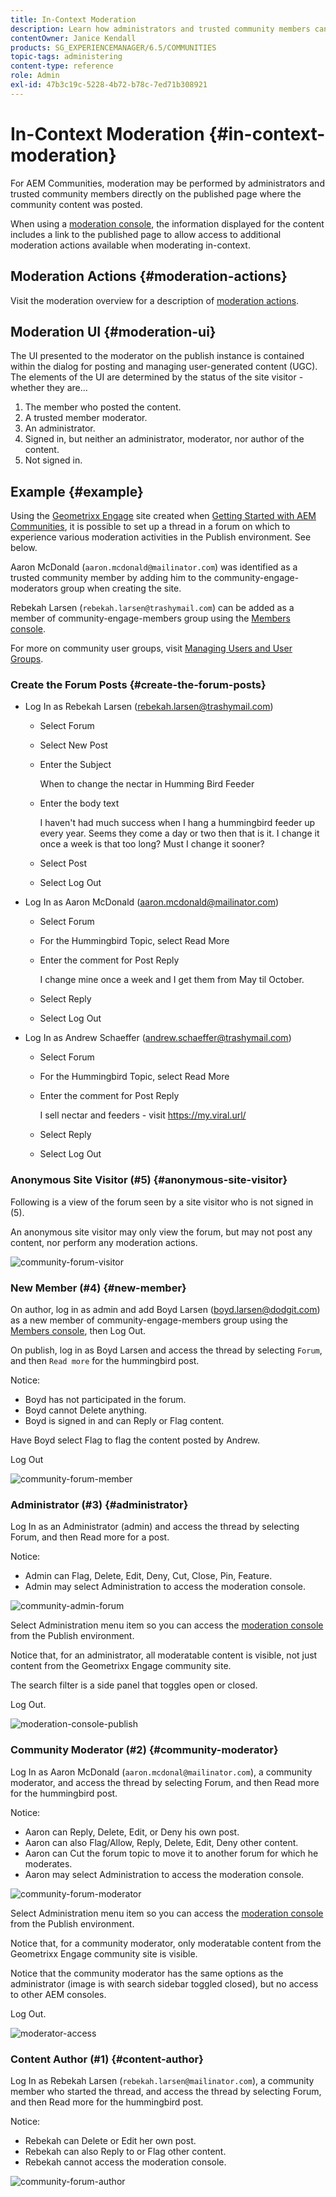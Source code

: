 ```yaml
---
title: In-Context Moderation
description: Learn how administrators and trusted community members can perform moderator actions in Adobe Experience Manager Communities.
contentOwner: Janice Kendall
products: SG_EXPERIENCEMANAGER/6.5/COMMUNITIES
topic-tags: administering
content-type: reference
role: Admin
exl-id: 47b3c19c-5228-4b72-b78c-7ed71b308921
---
```

# In-Context Moderation {#in-context-moderation}

For AEM Communities, moderation may be performed by administrators and trusted community members directly on the published page where the community content was posted.

When using a [moderation console](moderation.md), the information displayed for the content includes a link to the published page to allow access to additional moderation actions available when moderating in-context.

## Moderation Actions {#moderation-actions}

Visit the moderation overview for a description of [moderation actions](moderate-ugc.md#moderation-actions).

## Moderation UI {#moderation-ui}

The UI presented to the moderator on the publish instance is contained within the dialog for posting and managing user-generated content (UGC). The elements of the UI are determined by the status of the site visitor - whether they are...

1. The member who posted the content.
1. A trusted member moderator.
1. An administrator.
1. Signed in, but neither an administrator, moderator, nor author of the content.
1. Not signed in.

## Example {#example}

Using the [Geometrixx Engage](http://localhost:4503/content/sites/engage/en.html) site created when [Getting Started with AEM Communities](getting-started.md), it is possible to set up a thread in a forum on which to experience various moderation activities in the Publish environment. See below.

Aaron McDonald (`aaron.mcdonald@mailinator.com`) was identified as a trusted community member by adding him to the community-engage-moderators group when creating the site.

Rebekah Larsen (`rebekah.larsen@trashymail.com`) can be added as a member of community-engage-members group using the [Members console](members.md).

For more on community user groups, visit [Managing Users and User Groups](users.md).

### Create the Forum Posts {#create-the-forum-posts}

* Log In as Rebekah Larsen (rebekah.larsen@trashymail.com)

  * Select Forum
  * Select New Post
  * Enter the Subject

    When to change the nectar in Humming Bird Feeder

  * Enter the body text

    I haven't had much success when I hang a hummingbird feeder up every year. Seems they come a day or two then that is it. I change it once a week is that too long? Must I change it sooner?

  * Select Post
  * Select Log Out

* Log In as Aaron McDonald (aaron.mcdonald@mailinator.com)

  * Select Forum
  * For the Hummingbird Topic, select Read More
  * Enter the comment for Post Reply

    I change mine once a week and I get them from May til October.

  * Select Reply
  * Select Log Out

* Log In as Andrew Schaeffer (andrew.schaeffer@trashymail.com)

  * Select Forum
  * For the Hummingbird Topic, select Read More
  * Enter the comment for Post Reply

    I sell nectar and feeders - visit https://my.viral.url/

  * Select Reply
  * Select Log Out

### Anonymous Site Visitor (#5) {#anonymous-site-visitor}

Following is a view of the forum seen by a site visitor who is not signed in (5).

An anonymous site visitor may only view the forum, but may not post any content, nor perform any moderation actions.

![community-forum-visitor](assets/community-forum-visitor.png)

### New Member (#4) {#new-member}

On author, log in as admin and add Boyd Larsen (boyd.larsen@dodgit.com) as a new member of community-engage-members group using the [Members console](members.md), then Log Out.

On publish, log in as Boyd Larsen and access the thread by selecting `Forum`, and then `Read more` for the hummingbird post.

Notice:

* Boyd has not participated in the forum.
* Boyd cannot Delete anything.
* Boyd is signed in and can Reply or Flag content.

Have Boyd select Flag to flag the content posted by Andrew.

Log Out

![community-forum-member](assets/community-forum-member.png)

### Administrator (#3) {#administrator}

Log In as an Administrator (admin) and access the thread by selecting Forum, and then Read more for a post.

Notice:

* Admin can Flag, Delete, Edit, Deny, Cut, Close, Pin, Feature.
* Admin may select Administration to access the moderation console.

![community-admin-forum](assets/community-admin-forum.png)

Select Administration menu item so you can access the [moderation console](moderation.md) from the Publish environment.

Notice that, for an administrator, all moderatable content is visible, not just content from the Geometrixx Engage community site.

The search filter is a side panel that toggles open or closed.

Log Out.

![moderation-console-publish](assets/moderation-console-publish.png)

### Community Moderator (#2) {#community-moderator}

Log In as Aaron McDonald (`aaron.mcdonal@mailinator.com`), a community moderator, and access the thread by selecting Forum, and then Read more for the hummingbird post.

Notice:

* Aaron can Reply, Delete, Edit, or Deny his own post.
* Aaron can also Flag/Allow, Reply, Delete, Edit, Deny other content.
* Aaron can Cut the forum topic to move it to another forum for which he moderates.
* Aaron may select Administration to access the moderation console.

![community-forum-moderator](assets/community-forum-moderator.png)

Select Administration menu item so you can access the [moderation console](moderation.md) from the Publish environment.

Notice that, for a community moderator, only moderatable content from the Geometrixx Engage community site is visible.

Notice that the community moderator has the same options as the administrator (image is with search sidebar toggled closed), but no access to other AEM consoles.

Log Out.

![moderator-access](assets/moderator-access.png)

### Content Author (#1) {#content-author}

Log In as Rebekah Larsen (`rebekah.larsen@mailinator.com`), a community member who started the thread, and access the thread by selecting Forum, and then Read more for the hummingbird post.

Notice:

* Rebekah can Delete or Edit her own post.
* Rebekah can also Reply to or Flag other content.
* Rebekah cannot access the moderation console.

![community-forum-author](assets/community-forum-author.png)
